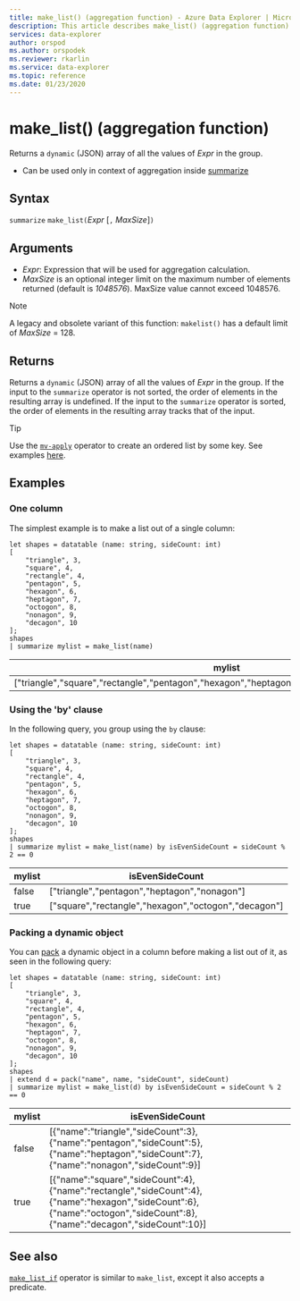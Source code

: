```yaml
---
title: make_list() (aggregation function) - Azure Data Explorer | Microsoft Docs
description: This article describes make_list() (aggregation function) in Azure Data Explorer.
services: data-explorer
author: orspod
ms.author: orspodek
ms.reviewer: rkarlin
ms.service: data-explorer
ms.topic: reference
ms.date: 01/23/2020
---
```

# make_list() (aggregation function)

Returns a `dynamic` (JSON) array of all the values of *Expr* in the group.

* Can be used only in context of aggregation inside [summarize](summarizeoperator.md)

## Syntax

`summarize` `make_list(`*Expr* [`,` *MaxSize*]`)`

## Arguments

* *Expr*: Expression that will be used for aggregation calculation.
* *MaxSize* is an optional integer limit on the maximum number of elements returned (default is *1048576*). MaxSize value cannot exceed 1048576.

> [!NOTE]
> A legacy and obsolete variant of this function: `makelist()` has a default limit of *MaxSize* = 128.

## Returns

Returns a `dynamic` (JSON) array of all the values of *Expr* in the group.
If the input to the `summarize` operator is not sorted, the order of elements in the resulting array is undefined.
If the input to the `summarize` operator is sorted, the order of elements in the resulting array tracks that of the input.

> [!TIP]
> Use the [`mv-apply`](./mv-applyoperator.md) operator to create an ordered list by some key. See examples [here](./mv-applyoperator.md#using-the-mv-apply-operator-to-sort-the-output-of-make_list-aggregate-by-some-key).

## Examples

### One column

The simplest example is to make a list out of a single column:

```kusto
let shapes = datatable (name: string, sideCount: int)
[
    "triangle", 3,
    "square", 4,
    "rectangle", 4,
    "pentagon", 5,
    "hexagon", 6,
    "heptagon", 7,
    "octogon", 8,
    "nonagon", 9,
    "decagon", 10
];
shapes
| summarize mylist = make_list(name)
```

|mylist|
|---|
|["triangle","square","rectangle","pentagon","hexagon","heptagon","octogon","nonagon","decagon"]|

### Using the 'by' clause

In the following query, you group using the `by` clause:

```kusto
let shapes = datatable (name: string, sideCount: int)
[
    "triangle", 3,
    "square", 4,
    "rectangle", 4,
    "pentagon", 5,
    "hexagon", 6,
    "heptagon", 7,
    "octogon", 8,
    "nonagon", 9,
    "decagon", 10
];
shapes
| summarize mylist = make_list(name) by isEvenSideCount = sideCount % 2 == 0
```

|mylist|isEvenSideCount|
|---|---|
|false|["triangle","pentagon","heptagon","nonagon"]|
|true|["square","rectangle","hexagon","octogon","decagon"]|

### Packing a dynamic object

You can [pack](./packfunction.md) a dynamic object in a column before making a list out of it, as seen in the following query:

```kusto
let shapes = datatable (name: string, sideCount: int)
[
    "triangle", 3,
    "square", 4,
    "rectangle", 4,
    "pentagon", 5,
    "hexagon", 6,
    "heptagon", 7,
    "octogon", 8,
    "nonagon", 9,
    "decagon", 10
];
shapes
| extend d = pack("name", name, "sideCount", sideCount)
| summarize mylist = make_list(d) by isEvenSideCount = sideCount % 2 == 0
```

|mylist|isEvenSideCount|
|---|---|
|false|[{"name":"triangle","sideCount":3},{"name":"pentagon","sideCount":5},{"name":"heptagon","sideCount":7},{"name":"nonagon","sideCount":9}]|
|true|[{"name":"square","sideCount":4},{"name":"rectangle","sideCount":4},{"name":"hexagon","sideCount":6},{"name":"octogon","sideCount":8},{"name":"decagon","sideCount":10}]|

## See also

[`make_list_if`](./makelistif-aggfunction.md) operator is similar to `make_list`, except it also accepts a predicate.
